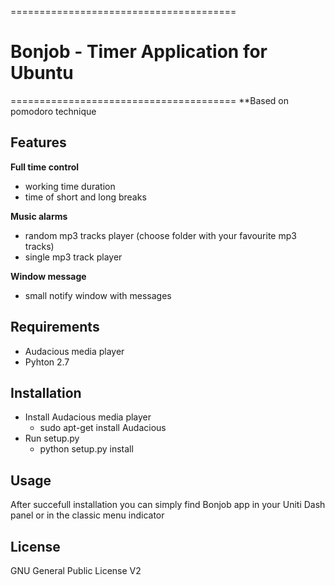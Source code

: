 =======================================
# Bonjob - Timer Application for Ubuntu
=======================================
**Based on pomodoro technique

## Features

**Full time control**
* working time duration
* time of short and long breaks

**Music alarms**
* random mp3 tracks player (choose folder with your favourite mp3 tracks)
* single mp3 track player

**Window message**
* small notify window with messages

## Requirements

- Audacious media player
- Pyhton 2.7

## Installation

* Install Audacious media player
    * sudo apt-get install Audacious
* Run setup.py
    * python setup.py install

## Usage

After succefull installation you can simply find Bonjob app in your Uniti Dash panel or in the classic menu indicator

## License

GNU General Public License V2
